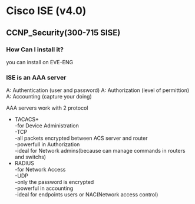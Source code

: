 # Cisco ISE (v4.0)
## CCNP_Security(300-715 SISE)
### How Can I install it?
you can install on EVE-ENG

### ISE is an AAA server
 A: Authentication (user and password)
 A: Authorization (level of permittion)
 A: Accounting (capture your doing)

 AAA servers work with 2 protocol
 - TACACS+<br>
   -for Device Administration<br>
   -TCP<br>
   -all packets encrypted between ACS server and router<br>
   -powerfull in Authorization<br>
   -ideal for Network admins(because can manage commands in routers and switchs)<br>
 - RADIUS<br>
   -for Network Access<br>
   -UDP<br>
   -only the password is encrypted<br>
   -powerful in accounting<br>
   -ideal for endpoints users or NAC(Network access control)<br>
